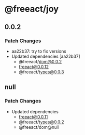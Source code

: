 # @freeact/joy

## 0.0.2

### Patch Changes

- aa22b37: try to fix versions
- Updated dependencies [aa22b37]
  - @freeact/dom@0.0.2
  - freeact@0.0.12
  - @freeact/types@0.0.3

## null

### Patch Changes

- Updated dependencies
  - freeact@0.0.11
  - @freeact/types@0.0.2
  - @freeact/dom@null
